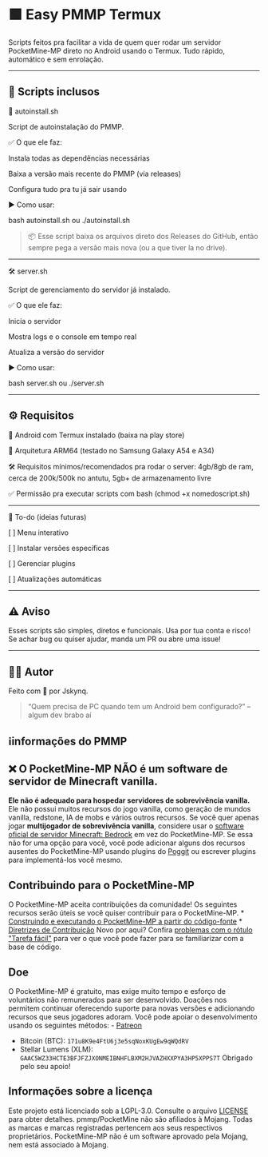 # 🟩 Easy PMMP Termux 

Scripts feitos pra facilitar a vida de quem quer rodar um servidor PocketMine-MP direto no Android usando o Termux. Tudo rápido, automático e sem enrolação.


---

## 📜 Scripts inclusos

🔧 autoinstall.sh

Script de autoinstalação do PMMP.

✅ O que ele faz:

Instala todas as dependências necessárias

Baixa a versão mais recente do PMMP (via releases)

Configura tudo pra tu já sair usando


▶️ Como usar:

bash autoinstall.sh ou ./autoinstall.sh

> 📦 Esse script baixa os arquivos direto dos Releases do GitHub, então sempre pega a versão mais nova (ou a que tiver la no drive).




---

🛠️ server.sh

Script de gerenciamento do servidor já instalado.

✅ O que ele faz:

Inicia o servidor

Mostra logs e o console em tempo real

Atualiza a versão do servidor

▶️ Como usar:

bash server.sh ou ./server.sh


---

## ⚙️ Requisitos

📱 Android com Termux instalado (baixa na play store)

🔀 Arquitetura ARM64 (testado no Samsung Galaxy A54 e A34) 

🛠 Requisitos mínimos/recomendados pra rodar o server: 4gb/8gb de ram, cerca de 200k/500k no antutu, 5gb+ de armazenamento livre

✅ Permissão pra executar scripts com bash (chmod +x nomedoscript.sh)



---

🚧 To-do (ideias futuras)

[  ] Menu interativo

[  ] Instalar versões específicas

[  ] Gerenciar plugins

[  ] Atualizações automáticas



---

## ⚠️ Aviso

Esses scripts são simples, diretos e funcionais. Usa por tua conta e risco!
Se achar bug ou quiser ajudar, manda um PR ou abre uma issue!


---

## 👨‍💻 Autor

Feito com 💚 por Jskynq.

> “Quem precisa de PC quando tem um Android bem configurado?” – algum dev brabo aí

## ℹ️informações do PMMP

## :x: O PocketMine-MP NÃO é um software de servidor de Minecraft vanilla.
 **Ele não é adequado para hospedar servidores de sobrevivência vanilla.** Ele não possui muitos recursos do jogo vanilla, como geração de mundos vanilla, redstone, IA de mobs e vários outros recursos. Se você quer apenas jogar **multijogador de sobrevivência vanilla**, considere usar o [software oficial de servidor Minecraft: Bedrock](https://minecraft.net/download/server/bedrock) em vez do PocketMine-MP. Se essa não for uma opção para você, você pode adicionar alguns dos recursos ausentes do PocketMine-MP usando plugins do [Poggit](https://poggit.pmmp.io/plugins) ou escrever plugins para implementá-los você mesmo.

## Contribuindo para o PocketMine-MP 
O PocketMine-MP aceita contribuições da comunidade! Os seguintes recursos serão úteis se você quiser contribuir para o PocketMine-MP. * [Construindo e executando o PocketMine-MP a partir do código-fonte](BUILDING.md) * [Diretrizes de Contribuição](CONTRIBUTING.md) Novo por aqui? Confira [problemas com o rótulo "Tarefa fácil"](https://github.com/pmmp/PocketMine-MP/issues?q=is%3Aissue%20state%3Aopen%20label%3A%22Easy%20task%22) para ver o que você pode fazer para se familiarizar com a base de código. 
## Doe
 O PocketMine-MP é gratuito, mas exige muito tempo e esforço de voluntários não remunerados para ser desenvolvido. Doações nos permitem continuar oferecendo suporte para novas versões e adicionando recursos que seus jogadores adoram. Você pode apoiar o desenvolvimento usando os seguintes métodos: - [Patreon](https://www.patreon.com/pocketminemp)
 - Bitcoin (BTC): `171u8K9e4FtU6j3e5sqNoxKUgEw9qWQdRV`
 - Stellar Lumens (XLM): `GAAC5WZ33HCTE3BFJFZJXONMEIBNHFLBXM2HJVAZHXXPYA3HP5XPPS7T` Obrigado pelo seu apoio! 

## Informações sobre a licença
 Este projeto está licenciado sob a LGPL-3.0. Consulte o arquivo [LICENSE](/LICENSE) para obter detalhes. pmmp/PocketMine não são afiliados à Mojang. Todas as marcas e marcas registradas pertencem aos seus respectivos proprietários. PocketMine-MP não é um software aprovado pela Mojang, nem está associado à Mojang.